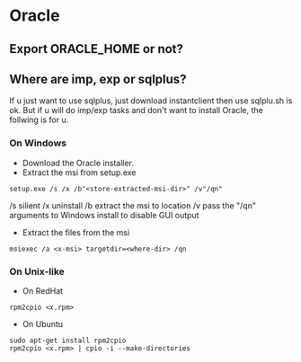 # Oracle

## Export ORACLE_HOME or not?


## Where are imp, exp or sqlplus?
If u just want to use sqlplus, just download instantclient then use sqlplu.sh is ok. But if u will do imp/exp tasks and don't want to install Oracle, the follwing is for u.

### On Windows
* Download the Oracle installer.
* Extract the msi from setup.exe
```
setup.exe /s /x /b"<store-extracted-msi-dir>" /v"/qn"
```
/s silient
/x uninstall
/b extract the msi to location
/v pass the "/qn" arguments to Windows install to disable GUI output
* Extract the files from the msi
```
msiexec /a <x-msi> targetdir=<where-dir> /qn
```

### On Unix-like
* On RedHat
```shell
rpm2cpio <x.rpm>
```
* On Ubuntu
```shell
sudo apt-get install rpm2cpio
rpm2cpio <x.rpm> | cpio -i --make-directories
```

